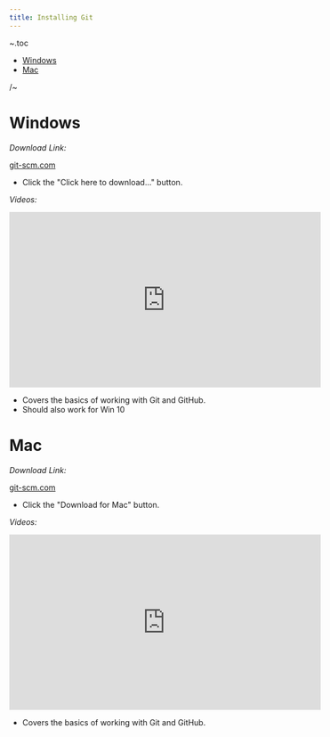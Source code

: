 ```yaml
---
title: Installing Git
---
```


~.toc

- [Windows](#windows)
- [Mac](#mac)

/~

# Windows

_Download Link:_

[git-scm.com](https://git-scm.com/download/win)

- Click the "Click here to download..." button.

_Videos:_

<iframe width="560" height="315" src="https://www.youtube.com/embed/AdzKzlp66sQ?si=SHNzNcRTeHAmbdvQ" title="YouTube video player" frameborder="0" allow="accelerometer; autoplay; clipboard-write; encrypted-media; gyroscope; picture-in-picture; web-share" referrerpolicy="strict-origin-when-cross-origin" allowfullscreen></iframe>

- Covers the basics of working with Git and GitHub.
- Should also work for Win 10

# Mac

_Download Link:_

[git-scm.com](https://git-scm.com/download/mac)

- Click the "Download for Mac" button.

_Videos:_

<iframe width="560" height="315" src="https://www.youtube.com/embed/p0Js7IF17yI?si=vnsy0KYJmjNBmpT9" title="YouTube video player" frameborder="0" allow="accelerometer; autoplay; clipboard-write; encrypted-media; gyroscope; picture-in-picture; web-share" referrerpolicy="strict-origin-when-cross-origin" allowfullscreen></iframe>

- Covers the basics of working with Git and GitHub.
